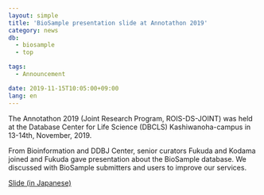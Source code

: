 ```yaml
---
layout: simple
title: 'BioSample presentation slide at Annotathon 2019'
category: news
db:
  - biosample
  - top

tags:
  - Announcement

date: 2019-11-15T10:05:00+09:00
lang: en
---
```


<p>The Annotathon 2019 (Joint Research Program, ROIS-DS-JOINT) was held at the Database Center for Life Science (DBCLS) Kashiwanoha-campus in 13-14th, November, 2019.</p>

<p>From Bioinformation and DDBJ Center, senior curators Fukuda and Kodama joined and Fukuda gave presentation about the BioSample database. We discussed with BioSample submitters and users to improve our services.</p>

<p><a href="https://drive.google.com/drive/u/2/folders/1DfO8dpIl8nkwx_PEFHNfHTUEjnvesspU">Slide (in Japanese)</a></p>
